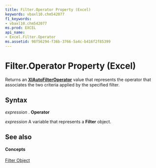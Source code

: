 ```yaml
---
title: Filter.Operator Property (Excel)
keywords: vbaxl10.chm542077
f1_keywords:
- vbaxl10.chm542077
ms.prod: EXCEL
api_name:
- Excel.Filter.Operator
ms.assetid: 98f56294-f36b-3766-5a4c-b416f2f85399
---
```



# Filter.Operator Property (Excel)

Returns an  **[XlAutoFilterOperator](xlautofilteroperator-enumeration-excel.md)** value that represents the operator that associates the two criteria applied by the specified filter.


## Syntax

 _expression_ . **Operator**

 _expression_ A variable that represents a **Filter** object.


## See also


#### Concepts


[Filter Object](filter-object-excel.md)

